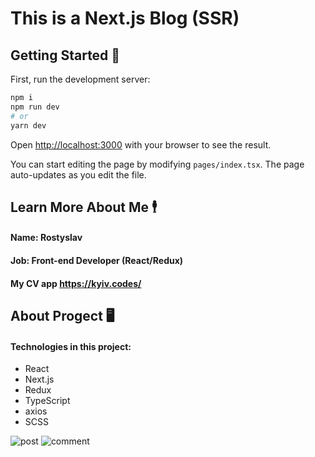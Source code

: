 # This is a Next.js Blog (SSR)

## Getting Started 🏁

First, run the development server:

```bash
npm i
npm run dev
# or
yarn dev
```

Open [http://localhost:3000](http://localhost:3000) with your browser to see the result.

You can start editing the page by modifying `pages/index.tsx`. The page auto-updates as you edit the file.

## Learn More About Me 🕴️

#### Name: Rostyslav
#### Job: Front-end Developer (React/Redux)
#### My CV app <https://kyiv.codes/>


## About Progect 🖥️

#### Technologies in this project:

  * React
  * Next.js
  * Redux
  * TypeScript
  * axios
  * SCSS


![post](https://cdn1.savepice.ru/uploads/2020/8/24/a654a1398ecb70ad05917158c7edfaf8-full.jpg)
![comment](https://cdn1.savepice.ru/uploads/2020/8/24/82d8a5d970be4c44e9a88999240f4e8b-full.jpg)



